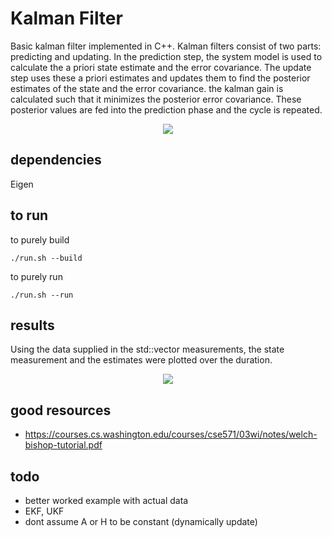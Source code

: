 # Kalman Filter

Basic kalman filter implemented in C++. Kalman filters consist of two parts: predicting and updating. In the prediction step, the system model is used to calculate the a priori state estimate and the error covariance. The update step uses these a priori estimates and updates them to find the posterior estimates of the state and the error covariance. the kalman gain is calculated such that it minimizes the posterior error covariance. These posterior values are fed into the prediction phase and the cycle is repeated. 


<p align="center"><img src="https://raw.githubusercontent.com/onlycase/kalman-filter/master/assets/diagram.png"/></p>

## dependencies

Eigen

## to run

to purely build

```
./run.sh --build
```

to purely run

```
./run.sh --run
```


## results

Using the data supplied in the std::vector<double> measurements, the state measurement and the estimates were plotted over the duration.

<p align="center"><img src="https://raw.githubusercontent.com/onlycase/kalman-filter/master/plots/kalman.png"/></p>


## good resources
* https://courses.cs.washington.edu/courses/cse571/03wi/notes/welch-bishop-tutorial.pdf

## todo
* better worked example with actual data
* EKF, UKF
* dont assume A or H to be constant (dynamically update)
